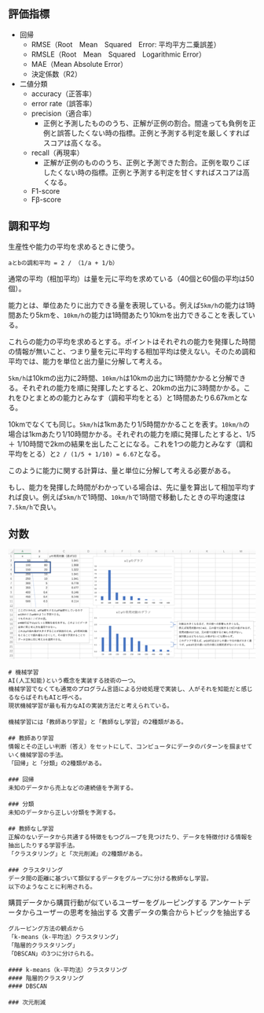 ## 評価指標
- 回帰
  - RMSE（Root　Mean　Squared　Error: 平均平方二乗誤差）
  - RMSLE（Root　Mean　Squared　Logarithmic Error）
  - MAE（Mean Absolute Error）
  - 決定係数（R2）
- 二値分類
  - accuracy（正答率）
  - error rate（誤答率）
  - precision（適合率）
    - 正例と予測したもののうち、正解が正例の割合。間違っても負例を正例と誤答したくない時の指標。正例と予測する判定を厳しくすればスコアは高くなる。
  - recall（再現率）
    - 正解が正例のもののうち、正例と予測できた割合。正例を取りこぼしたくない時の指標。正例と予測する判定を甘くすればスコアは高くなる。
  - F1-score
  - Fβ-score

## 調和平均
生産性や能力の平均を求めるときに使う。
```
aとbの調和平均 = 2 / （1/a + 1/b）
```
通常の平均（相加平均）は量を元に平均を求めている（40個と60個の平均は50個）。

能力とは、単位あたりに出力できる量を表現している。例えば`5km/h`の能力は1時間あたり5kmを、`10km/h`の能力は1時間あたり10kmを出力できることを表している。

これらの能力の平均を求めるとする。ポイントはそれぞれの能力を発揮した時間の情報が無いこと、つまり量を元に平均する相加平均は使えない。そのため調和平均では、能力を単位と出力量に分解して考える。

`5km/h`は10kmの出力に2時間、`10km/h`は10kmの出力に1時間かかると分解できる。それぞれの能力を順に発揮したとすると、20kmの出力に3時間かかる。これをひとまとめの能力とみなす（調和平均をとる）と1時間あたり6.67kmとなる。

10kmでなくても同じ。`5km/h`は1kmあたり1/5時間かかることを表す。`10km/h`の場合は1kmあたり1/10時間かかる。それぞれの能力を順に発揮したとすると、1/5 ＋ 1/10時間で2kmの結果を出したことになる。これを1つの能力とみなす（調和平均をとる）と`2 / (1/5 + 1/10) = 6.67`となる。　　

このように能力に関する計算は、量と単位に分解して考える必要がある。

もし、能力を発揮した時間がわかっている場合は、先に量を算出して相加平均すれば良い。例えば`5km/h`で1時間、`10km/h`で1時間で移動したときの平均速度は`7.5km/h`で良い。

## 対数
![](../picture/機械学習_対数.png)

```
# 機械学習
AI(人工知能)という概念を実装する技術の一つ。
機械学習でなくても通常のプログラム言語による分岐処理で実装し、人がそれを知能だと感じるならばそれもAIと呼べる。
現状機械学習が最も有力なAIの実装方法だと考えられている。

機械学習には「教師あり学習」と「教師なし学習」の2種類がある。

## 教師あり学習
情報とその正しい判断（答え）をセットにして、コンピュータにデータのパターンを掴ませていく機械学習の手法。
「回帰」と「分類」の2種類がある。

### 回帰
未知のデータから売上などの連続値を予測する。

### 分類
未知のデータから正しい分類を予測する。

## 教師なし学習
正解のないデータから共通する特徴をもつグループを見つけたり、データを特徴付ける情報を抽出したりする学習手法。
「クラスタリング」と「次元削減」の2種類がある。

### クラスタリング
データ間の距離に基づいて類似するデータをグループに分ける教師なし学習。
以下のようなことに利用される。
```
購買データから購買行動が似ているユーザーをグルーピングする
アンケートデータからユーザーの思考を抽出する
文書データの集合からトピックを抽出する
```
グルーピング方法の観点から
「k-means（k-平均法）クラスタリング」
「階層的クラスタリング」
「DBSCAN」の3つに分けられる。

#### k-means（k-平均法）クラスタリング
#### 階層的クラスタリング
#### DBSCAN

### 次元削減

```
